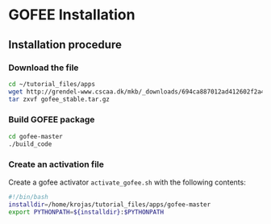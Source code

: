 # GOFEE Installation

## Installation procedure

### Download the file

```bash
cd ~/tutorial_files/apps
wget http://grendel-www.cscaa.dk/mkb/_downloads/694ca887012ad412602f2a45ee7b2ea2/gofee_stable.tar.gz
tar zxvf gofee_stable.tar.gz
```

### Build GOFEE package

```bash
cd gofee-master
./build_code
```

### Create an activation file

Create a gofee activator `activate_gofee.sh` with the following contents:

```bash
#!/bin/bash
installdir=/home/krojas/tutorial_files/apps/gofee-master
export PYTHONPATH=${installdir}:$PYTHONPATH
```
